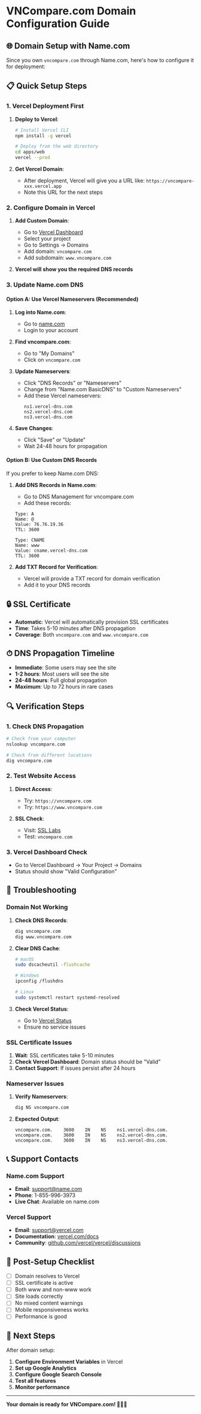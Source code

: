 # VNCompare.com Domain Configuration Guide

## 🌐 Domain Setup with Name.com

Since you own `vncompare.com` through Name.com, here's how to configure it for deployment:

## 📋 Quick Setup Steps

### 1. Vercel Deployment First

1. **Deploy to Vercel**:
   ```bash
   # Install Vercel CLI
   npm install -g vercel
   
   # Deploy from the web directory
   cd apps/web
   vercel --prod
   ```

2. **Get Vercel Domain**:
   - After deployment, Vercel will give you a URL like: `https://vncompare-xxx.vercel.app`
   - Note this URL for the next steps

### 2. Configure Domain in Vercel

1. **Add Custom Domain**:
   - Go to [Vercel Dashboard](https://vercel.com/dashboard)
   - Select your project
   - Go to Settings → Domains
   - Add domain: `vncompare.com`
   - Add subdomain: `www.vncompare.com`

2. **Vercel will show you the required DNS records**

### 3. Update Name.com DNS

#### Option A: Use Vercel Nameservers (Recommended)

1. **Log into Name.com**:
   - Go to [name.com](https://name.com)
   - Login to your account

2. **Find vncompare.com**:
   - Go to "My Domains"
   - Click on `vncompare.com`

3. **Update Nameservers**:
   - Click "DNS Records" or "Nameservers"
   - Change from "Name.com BasicDNS" to "Custom Nameservers"
   - Add these Vercel nameservers:
     ```
     ns1.vercel-dns.com
     ns2.vercel-dns.com
     ns3.vercel-dns.com
     ```

4. **Save Changes**:
   - Click "Save" or "Update"
   - Wait 24-48 hours for propagation

#### Option B: Use Custom DNS Records

If you prefer to keep Name.com DNS:

1. **Add DNS Records in Name.com**:
   - Go to DNS Management for vncompare.com
   - Add these records:

   ```
   Type: A
   Name: @
   Value: 76.76.19.36
   TTL: 3600
   
   Type: CNAME
   Name: www
   Value: cname.vercel-dns.com
   TTL: 3600
   ```

2. **Add TXT Record for Verification**:
   - Vercel will provide a TXT record for domain verification
   - Add it to your DNS records

## 🔒 SSL Certificate

- **Automatic**: Vercel will automatically provision SSL certificates
- **Time**: Takes 5-10 minutes after DNS propagation
- **Coverage**: Both `vncompare.com` and `www.vncompare.com`

## ⏱ DNS Propagation Timeline

- **Immediate**: Some users may see the site
- **1-2 hours**: Most users will see the site
- **24-48 hours**: Full global propagation
- **Maximum**: Up to 72 hours in rare cases

## 🔍 Verification Steps

### 1. Check DNS Propagation

```bash
# Check from your computer
nslookup vncompare.com

# Check from different locations
dig vncompare.com
```

### 2. Test Website Access

1. **Direct Access**:
   - Try: `https://vncompare.com`
   - Try: `https://www.vncompare.com`

2. **SSL Check**:
   - Visit: [SSL Labs](https://www.ssllabs.com/ssltest/)
   - Test: `vncompare.com`

### 3. Vercel Dashboard Check

- Go to Vercel Dashboard → Your Project → Domains
- Status should show "Valid Configuration"

## 🚨 Troubleshooting

### Domain Not Working

1. **Check DNS Records**:
   ```bash
   dig vncompare.com
   dig www.vncompare.com
   ```

2. **Clear DNS Cache**:
   ```bash
   # macOS
   sudo dscacheutil -flushcache
   
   # Windows
   ipconfig /flushdns
   
   # Linux
   sudo systemctl restart systemd-resolved
   ```

3. **Check Vercel Status**:
   - Go to [Vercel Status](https://vercel-status.com/)
   - Ensure no service issues

### SSL Certificate Issues

1. **Wait**: SSL certificates take 5-10 minutes
2. **Check Vercel Dashboard**: Domain status should be "Valid"
3. **Contact Support**: If issues persist after 24 hours

### Nameserver Issues

1. **Verify Nameservers**:
   ```bash
   dig NS vncompare.com
   ```

2. **Expected Output**:
   ```
   vncompare.com.    3600    IN    NS    ns1.vercel-dns.com.
   vncompare.com.    3600    IN    NS    ns2.vercel-dns.com.
   vncompare.com.    3600    IN    NS    ns3.vercel-dns.com.
   ```

## 📞 Support Contacts

### Name.com Support
- **Email**: support@name.com
- **Phone**: 1-855-996-3973
- **Live Chat**: Available on name.com

### Vercel Support
- **Email**: support@vercel.com
- **Documentation**: [vercel.com/docs](https://vercel.com/docs)
- **Community**: [github.com/vercel/vercel/discussions](https://github.com/vercel/vercel/discussions)

## 🔄 Post-Setup Checklist

- [ ] Domain resolves to Vercel
- [ ] SSL certificate is active
- [ ] Both www and non-www work
- [ ] Site loads correctly
- [ ] No mixed content warnings
- [ ] Mobile responsiveness works
- [ ] Performance is good

## 🎯 Next Steps

After domain setup:

1. **Configure Environment Variables** in Vercel
2. **Set up Google Analytics**
3. **Configure Google Search Console**
4. **Test all features**
5. **Monitor performance**

---

**Your domain is ready for VNCompare.com! 🎨🇻🇳**
